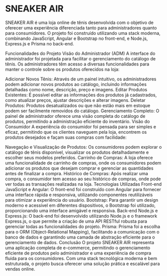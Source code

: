 <h1>SNEAKER AIR</h1>
SNEAKER AIR é uma loja online de tênis desenvolvida com o objetivo de oferecer uma experiência diferenciada tanto para administradores quanto para consumidores. O projeto foi construído utilizando uma stack moderna, combinando JavaScript, Angular e Bootstrap no front-end, e Node.js, Express.js e Prisma no back-end.

Funcionalidades do Projeto
Visão do Administrador (ADM)
A interface do administrador foi projetada para facilitar o gerenciamento do catálogo de tênis. Os administradores têm acesso a diversas funcionalidades para manter o controle sobre os produtos oferecidos na loja:

Adicionar Novos Tênis: Através de um painel intuitivo, os administradores podem adicionar novos produtos ao catálogo, incluindo informações detalhadas como nome, descrição, preço e imagens.
Editar Produtos Existentes: É possível editar as informações dos produtos já cadastrados, como atualizar preços, ajustar descrições e alterar imagens.
Deletar Produtos: Produtos desatualizados ou que não estão mais em estoque podem ser facilmente removidos do catálogo.
Gerenciamento Completo: O painel de administrador oferece uma visão completa do catálogo de produtos, permitindo a administração eficiente do inventário.
Visão do Consumidor
A experiência do consumidor foi pensada para ser simples e eficaz, permitindo que os clientes naveguem pela loja, encontrem os produtos desejados e façam suas compras com facilidade:

Navegação e Visualização de Produtos: Os consumidores podem explorar o catálogo de tênis disponível, visualizar os produtos detalhadamente e escolher seus modelos preferidos.
Carrinho de Compras: A loja oferece uma funcionalidade de carrinho de compras, onde os consumidores podem adicionar os produtos que desejam comprar e gerenciar as quantidades antes de finalizar a compra.
Histórico de Compras: Após realizar uma compra, o consumidor tem acesso ao seu histórico de compras, onde pode ver todas as transações realizadas na loja.
Tecnologias Utilizadas
Front-end
JavaScript e Angular: O front-end foi construído com Angular para fornecer uma interface rápida e responsiva, utilizando componentes reutilizáveis para otimizar a experiência do usuário.
Bootstrap: Para garantir um design moderno e acessível em diferentes dispositivos, o Bootstrap foi utilizado, proporcionando uma interface amigável e responsiva.
Back-end
Node.js e Express.js: O back-end foi desenvolvido utilizando Node.js e o framework Express.js, o que permite a criação de uma API RESTful robusta para gerenciar todas as funcionalidades do projeto.
Prisma: Prisma foi a escolha para o ORM (Object-Relational Mapping), facilitando a comunicação com o banco de dados e garantindo uma camada de abstração eficiente para o gerenciamento de dados. 
Conclusão
O projeto SNEAKER AIR representa uma aplicação completa de e-commerce, permitindo o gerenciamento eficiente de produtos pelo administrador e uma experiência de compra fluida para os consumidores. Com uma stack tecnológica moderna e bem estruturada, o projeto busca oferecer uma solução prática e escalável para vendas online.
